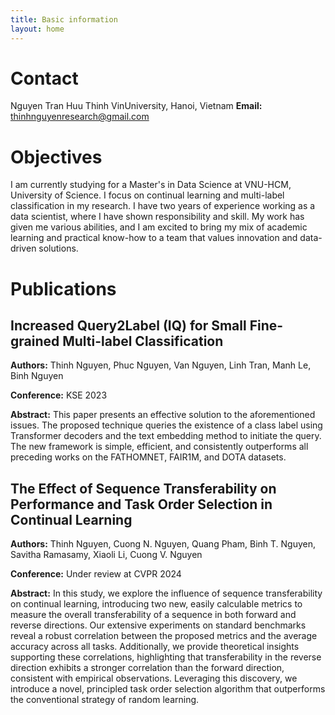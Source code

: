 ```yaml
---
title: Basic information
layout: home
---
```


# **Contact**

Nguyen Tran Huu Thinh
VinUniversity, Hanoi, Vietnam
**Email:** thinhnguyenresearch@gmail.com

# **Objectives**

I am currently studying for a Master's in Data Science at VNU-HCM, University of Science. I focus on continual learning and multi-label classification in my research. I have two years of experience working as a data scientist, where I have shown responsibility and skill. My work has given me various abilities, and I am excited to bring my mix of academic learning and practical know-how to a team that values innovation and data-driven solutions.

# **Publications**

## Increased Query2Label (IQ) for Small Fine-grained Multi-label Classification
**Authors:** Thinh Nguyen, Phuc Nguyen, Van Nguyen, Linh Tran, Manh Le, Binh Nguyen

**Conference:** KSE 2023

**Abstract:** This paper presents an effective solution to the aforementioned issues. The proposed technique queries the existence of a class label using Transformer decoders and the text embedding method to initiate the query. The new framework is simple, efficient, and consistently outperforms all preceding works on the FATHOMNET, FAIR1M, and DOTA datasets.

## The Effect of Sequence Transferability on Performance and Task Order Selection in Continual Learning
**Authors:** Thinh Nguyen, Cuong N. Nguyen, Quang Pham, Binh T. Nguyen, Savitha Ramasamy, Xiaoli Li, Cuong V. Nguyen

**Conference:** Under review at CVPR 2024

**Abstract:** In this study, we explore the influence of sequence transferability on continual learning, introducing two new, easily calculable metrics to measure the overall transferability of a sequence in both forward and reverse directions. Our extensive experiments on standard benchmarks reveal a robust correlation between the proposed metrics and the average accuracy across all tasks. Additionally, we provide theoretical insights supporting these correlations, highlighting that transferability in the reverse direction exhibits a stronger correlation than the forward direction, consistent with empirical observations. Leveraging this discovery, we introduce a novel, principled task order selection algorithm that outperforms the conventional strategy of random learning.
